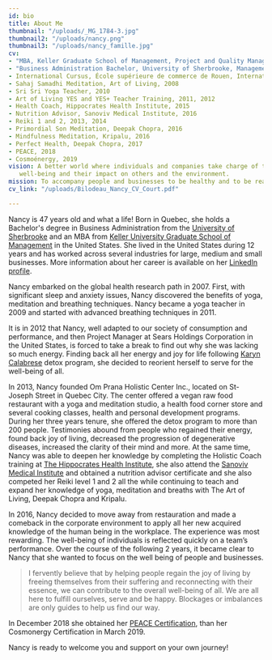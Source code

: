 ```yaml
---
id: bio
title: About Me
thumbnail: "/uploads/_MG_1784-3.jpg"
thumbnail2: "/uploads/nancy.png"
thumbnail3: "/uploads/nancy_famille.jpg"
cv:
- "MBA, Keller Graduate School of Management, Project and Quality Management, April 2005. GPA: 4/4"
- "Business Administration Bachelor, University of Sherbrooke, Management, September 1994. GPA: 3.6/4"
- International Cursus, École supérieure de commerce de Rouen, International Management, Winter 1993.
- Sahaj Samadhi Meditation, Art of Living, 2008
- Sri Sri Yoga Teacher, 2010
- Art of Living YES and YES+ Teacher Training, 2011, 2012
- Health Coach, Hippocrates Health Institute, 2015
- Nutrition Advisor, Sanoviv Medical Institute, 2016
- Reiki 1 and 2, 2013, 2014
- Primordial Son Meditation, Deepak Chopra, 2016
- Mindfulness Meditation, Kripalu, 2016
- Perfect Health, Deepak Chopra, 2017
- PEACE, 2018
- Cosmoénergy, 2019
vision: A better world where individuals and companies take charge of their
   well-being and their impact on others and the environment.
mission: To accompany people and businesses to be healthy and to be realized.
cv_link: "/uploads/Bilodeau_Nancy_CV_Court.pdf"

---
```


Nancy is 47 years old and what a life! Born in Quebec, she holds a Bachelor's degree in Business Administration from the [University of Sherbrooke](https://www.usherbrooke.ca/) and an MBA from [Keller University Graduate School of Management](https://www.keller.edu/) in the United States. She lived in the United States during 12 years and has worked across several industries for large, medium and small businesses. More information about her career is available on her [LinkedIn profile](https://www.linkedin.com/in/nancybilodeau/).

Nancy embarked on the global health research path in 2007. First, with significant sleep and anxiety issues, Nancy discovered the benefits of yoga, meditation and breathing techniques. Nancy became a yoga teacher in 2009 and started with advanced breathing techniques in 2011.

It is in 2012 that Nancy, well adapted to our society of consumption and performance, and then Project Manager at Sears Holdings Corporation in the United States, is forced to take a break to find out why she was lacking so much energy. Finding back all her energy and joy for life following [Karyn Calabrese](https://karynraw.com/) detox program, she decided to reorient herself to serve for the well-being of all.

In 2013, Nancy founded Om Prana Holistic Center Inc., located on St-Joseph Street in Quebec City. The center offered a vegan raw food restaurant with a yoga and meditation studio, a health food corner store and several cooking classes, health and personal development programs. During her three years tenure, she offered the detox program to more than 200 people. Testimonies abound from people who regained their energy, found back joy of living, decreased the progression of degenerative diseases, increased the clarity of their mind and more. At the same time, Nancy was able to deepen her knowledge by completing the Holistic Coach training at [The Hippocrates Health Institute](https://hippocratesinst.org/), she also attend the [Sanoviv Medical Institute](http://www.sanoviv.com/) and obtained a nutrition advisor certificate and she also competed her Reiki level 1 and 2 all the while continuing to teach and expand her knowledge of yoga, meditation and breaths with The Art of Living, Deepak Chopra and Kripalu.

In 2016, Nancy decided to move away from restauration and made a comeback in the corporate environment to apply all her new acquired knowledge of the human being in the workplace. The experience was most rewarding. The well-being of individuals is reflected quickly on a team’s performance. Over the course of the following 2 years, it became clear to Nancy that she wanted to focus on the well being of people and businesses.

> I fervently believe that by helping people regain the joy of living by freeing themselves from their suffering and reconnecting with their essence, we can contribute to the overall well-being of all. We are all here to fulfill ourselves, serve and be happy. Blockages or imbalances are only guides to help us find our way.

In December 2018 she obtained her [PEACE Certification](http://stephanedrouet.com/), than her Cosmonergy Certification in March 2019.

Nancy is ready to welcome you and support on your own journey!
